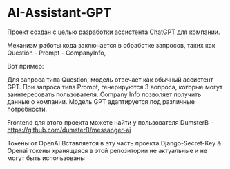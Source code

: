 # AI-Assistant-GPT

Проект создан с целью разработки ассистента ChatGPT для компании.

Механизм работы кода заключается в обработке запросов, 
таких как Question - Prompt - CompanyInfo, 

Вот пример:

Для запроса типа Question, модель отвечает как обычный ассистент GPT.
При запроса типа Prompt, генерируются 3 вопроса, которые могут заинтересовать пользователя.
Company Info позволяет получить данные о компании. Модель GPT адаптируется под различные потребности.

Frontend для этого проекта можете найти у пользователя DumsterB - https://github.com/dumsterB/messanger-ai

Токены от OpenAI Вставляется в эту часть проекта
Django-Secret-Key & Openai токены хранящаяся в этой репозитории не актуальные и не могут быть использованы
